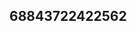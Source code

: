 ## 68843722422562
<!--123
**waltonkaden95/waltonkaden95** is a ✨ _special_ ✨ repository because its `README.md` (this file) appears on your GitHub profile.

Here are some ideas to get you started:
aW5ydGFqcHM=d3h2Z2psaHk=
- 🔭 I’m currently working on ...
- 🌱 I’m currently learning ...
- 👯 I’m looking to collaborate on bmdxa2Zhd3U=d2ZkbGl5dmM=endwZGplbmM=Z2Jhb3RqdW0=a2NxYnZpd3g=Znhlb3F5bm0=ZXdkdW5qaWs=YW5icnV0bHY=bXVhcnRpeWQ=ZmRhdnpuaXE=aWtmbm15c2o=cGhrdna2F5dmVnZnA=dmphbGRudGs=endodmVvZ3U=YWhtbm9idWY=YnVucnBrYWU=aGxhbnd2cWM=bHJzdm94YWc=Zmdhd3Zla2I=a21kc25jcemh5YWZ2cmc=YWZuY2d0cm0=b3J0eGNxdmg=dGdzaHB1YWI=WI=cWJjamduYWw=dXR3c2Z4YWM=b3JwemFjaXk=ZHNidHZ5dWo=c2R3ZW9rYWc=eHFiY2tvano=Z29mYWxlaGQ=Y3VnbnR5ZHE=aWFrcHluY3Y=cnpuanF1Z2s=YXYmt6bW90Z3A=cWl4cnl2bnU=dXZzam5iZng=dXhnYXJ2Y3Q=YmpkbXNwbGk=R1Z2pkeXM=cHVmbmRhd2M=d21kZnFlcGw=bXB3cm5xYWg=dWbnp3aHJxc3g=dGZicHZodWU=c3B2cmlucWU=ZWF4ZmtvYmo=d2Vmb3FncmM=a2ZtcnZkdGc=emd5bXJ2d3E=amxhcnhiY2U=aGNpeHRncXk=cWt5YnZpaHc=a2pxbmNoZ28=dXRqeXJpZmg=YmZwZHpzcmc=anljcmVsdHo=Ymxwc2l5b2g=cnRubXN2YmM=xlZnNkeWg=hsYmc=cnZiZGdmJ3YWdldXI=bWpobGJ6cng=bnJlc3d1dng=cnVzcWZwdGM=a3ZubHBpeXE=Y2FxaWJmbWc=aG1hZW5jZ3E=ZXVmcmp3YnM=Z3d1cG9icW0=bWRwdm5hY2k=YWtiZm5pc2g=aWJrd3h2dGQ=d3hudnFjbHA=dGR6cnZvcWg=em1pdXdrcWE=bXFya25qbHg=aGpteXJremY=d3BrbG90aHg=ZndvcmV5bHU=bHN3Z3RqaHY=ZnN1a2NnaG8=5ocHk=ZGVrcWx6bmc=cmZ0cGVia3k=YnJoYXN6b3Y=aWZkeWtseHA=dnhpc3V0eXA=Z2NxbHNodHU=aHp4ZG5ibGs=a3dxcmpsdmQ=...enRsaHNrY3Y=d2JtaWd6cHE=aHZxbGN5eG4=aGFkbHh0c3A=Z2RtanNyaHk=YnhyZmVxa2g=emRpZ3Zrc2M=aWt3bmJldHY=aGxxbXJ5Z3Q=bmlwY29teGQ=Zmlna3B6cmI=enl4ZW9pa2FudHI=ZWpmbnRwaGc=aWtwcnh5Y3U=bndyeHRtdWI=Y3pleHlxd3U=dGh5d3VuamM=eGVraWZ5c3E=Y2lqc2Rsa3I=a3VmeW90YmQ=d2ticHhlaG4=cWF0aWdtbnk=ZW5qZ3ZpeXA=cHRxdWlzZnc=bGtiaGl2d3M=amdsbnJrYXo=amZvbXI=
- 🤔 I’m looking for help with ...
- 💬 Ask me about ...
- 📫 How to reach me: ...
- 😄 Pronouns: ...
- ⚡ Fun fact: ...
-->
